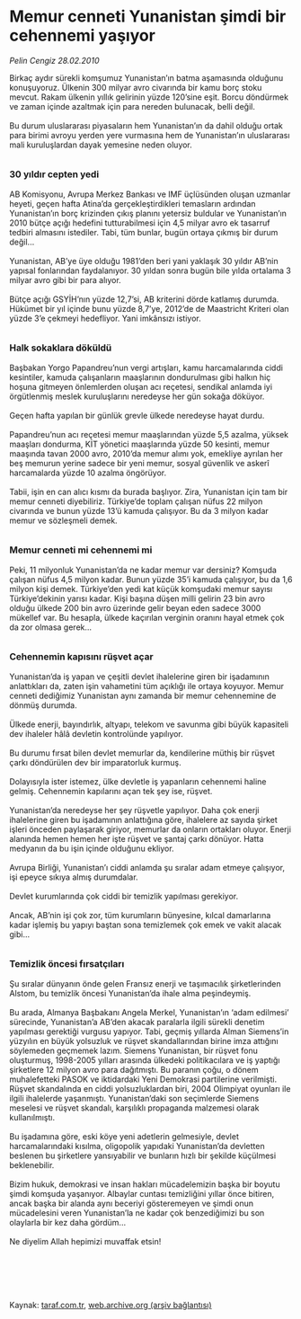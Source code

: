 # Memur cenneti Yunanistan şimdi bir cehennemi yaşıyor

*Pelin Cengiz 28.02.2010*

<div class="taraf_structure_2col_1zq">
<div class="margen_n">



 <p>Birkaç aydır sürekli komşumuz Yunanistan’ın batma aşamasında olduğunu konuşuyoruz. Ülkenin 300 milyar avro civarında bir kamu borç stoku mevcut. Rakam ülkenin yıllık gelirinin yüzde 120’sine eşit. Borcu döndürmek ve zaman içinde azaltmak için para nereden bulunacak, belli değil. <br/><br/>Bu durum uluslararası piyasaların hem Yunanistan’ın da dahil olduğu ortak para birimi avroyu yerden yere vurmasına hem de Yunanistan’ın uluslararası mali kuruluşlardan dayak yemesine neden oluyor.   <b><br/><br/><br/><font size="3">30 yıldır cepten yedi</font></b> <br/><br/>AB Komisyonu, Avrupa Merkez Bankası ve IMF üçlüsünden oluşan uzmanlar heyeti, geçen hafta Atina’da gerçekleştirdikleri temasların ardından Yunanistan’ın borç krizinden çıkış planını yetersiz buldular ve Yunanistan’ın 2010 bütçe açığı hedefini tutturabilmesi için 4,5 milyar avro ek tasarruf tedbiri almasını istediler. Tabi, tüm bunlar, bugün ortaya çıkmış bir durum değil... <br/><br/>Yunanistan, AB’ye üye olduğu 1981’den beri yani yaklaşık 30 yıldır AB’nin yapısal fonlarından faydalanıyor. 30 yıldan sonra bugün bile yılda ortalama 3 milyar avro gibi bir para alıyor. <br/><br/>Bütçe açığı GSYİH’nın yüzde 12,7’si, AB kriterini dörde katlamış durumda. Hükümet bir yıl içinde bunu yüzde 8,7’ye, 2012’de de Maastricht Kriteri olan yüzde 3’e çekmeyi hedefliyor. Yani imkânsızı istiyor.   <b><br/><br/><br/><font size="3">Halk sokaklara döküldü</font></b> <br/><br/>Başbakan Yorgo Papandreu’nun vergi artışları, kamu harcamalarında ciddi kesintiler, kamuda çalışanların maaşlarının dondurulması gibi halkın hiç hoşuna gitmeyen önlemlerden oluşan acı reçetesi, sendikal anlamda iyi örgütlenmiş meslek kuruluşlarını neredeyse her gün sokağa döküyor. <br/><br/>Geçen hafta yapılan bir günlük grevle ülkede neredeyse hayat durdu. <br/><br/>Papandreu’nun acı reçetesi memur maaşlarından yüzde 5,5 azalma, yüksek maaşları dondurma, KİT yönetici maaşlarında yüzde 50 kesinti, memur maaşında tavan 2000 avro, 2010’da memur alımı yok, emekliye ayrılan her beş memurun yerine sadece bir yeni memur, sosyal güvenlik ve askerî harcamalarda yüzde 10 azalma öngörüyor. <br/><br/>Tabii, işin en can alıcı kısmı da burada başlıyor. Zira, Yunanistan için tam bir memur cenneti diyebiliriz. Türkiye’de toplam çalışan nüfus 22 milyon civarında ve bunun yüzde 13’ü kamuda çalışıyor. Bu da 3 milyon kadar memur ve sözleşmeli demek.   <b><br/><br/><br/><font size="3">Memur cenneti mi cehennemi mi</font></b> <br/><br/>Peki, 11 milyonluk Yunanistan’da ne kadar memur var dersiniz? Komşuda çalışan nüfus 4,5 milyon kadar. Bunun yüzde 35’i kamuda çalışıyor, bu da 1,6 milyon kişi demek. Türkiye’den yedi kat küçük komşudaki memur sayısı Türkiye’dekinin yarısı kadar. Kişi başına düşen milli gelirin 23 bin avro olduğu ülkede 200 bin avro üzerinde gelir beyan eden sadece 3000 mükellef var. Bu hesapla, ülkede kaçırılan verginin oranını hayal etmek çok da zor olmasa gerek...   <b><br/><br/><br/><font size="3">Cehennemin kapısını rüşvet açar</font></b> <br/><br/>Yunanistan’da iş yapan ve çeşitli devlet ihalelerine giren bir işadamının anlattıkları da, zaten işin vahametini tüm açıklığı ile ortaya koyuyor. Memur cenneti dediğimiz Yunanistan aynı zamanda bir memur cehennemine de dönmüş durumda. <br/><br/>Ülkede enerji, bayındırlık, altyapı, telekom ve savunma gibi büyük kapasiteli dev ihaleler hâlâ devletin kontrolünde yapılıyor. <br/><br/>Bu durumu fırsat bilen devlet memurlar da, kendilerine müthiş bir rüşvet çarkı döndürülen dev bir imparatorluk kurmuş. <br/><br/>Dolayısıyla ister istemez, ülke devletle iş yapanların cehennemi haline gelmiş. Cehennemin kapılarını açan tek şey ise, rüşvet. <br/><br/>Yunanistan’da neredeyse her şey rüşvetle yapılıyor. Daha çok enerji ihalelerine giren bu işadamının anlattığına göre, ihalelere az sayıda şirket işleri önceden paylaşarak giriyor, memurlar da onların ortakları oluyor. Enerji alanında hemen hemen her işte rüşvet ve şantaj çarkı dönüyor. Hatta medyanın da bu işin içinde olduğunu ekliyor. <br/><br/>Avrupa Birliği, Yunanistan’ı ciddi anlamda şu sıralar adam etmeye çalışıyor, işi epeyce sıkıya almış durumdalar. <br/><br/>Devlet kurumlarında çok ciddi bir temizlik yapılması gerekiyor. <br/><br/>Ancak, AB’nin işi çok zor, tüm kurumların bünyesine, kılcal damarlarına kadar işlemiş bu yapıyı baştan sona temizlemek çok emek ve vakit alacak gibi...   <b><br/><br/><br/><font size="3">Temizlik öncesi fırsatçıları</font></b> <br/><br/>Şu sıralar dünyanın önde gelen Fransız enerji ve taşımacılık şirketlerinden Alstom, bu temizlik öncesi Yunanistan’da ihale alma peşindeymiş. <br/><br/>Bu arada, Almanya Başbakanı Angela Merkel, Yunanistan’ın ‘adam edilmesi’ sürecinde, Yunanistan’a AB’den akacak paralarla ilgili sürekli denetim yapılması gerektiği vurgusu yapıyor. Tabi, geçmiş yıllarda Alman Siemens’in yüzyılın en büyük yolsuzluk ve rüşvet skandallarından birine imza attığını söylemeden geçmemek lazım. Siemens Yunanistan, bir rüşvet fonu oluşturmuş, 1998-2005 yılları arasında ülkedeki politikacılara ve iş yaptığı şirketlere 12 milyon avro para dağıtmıştı. Bu paranın çoğu, o dönem muhalefetteki PASOK ve iktidardaki Yeni Demokrasi partilerine verilmişti. Rüşvet skandalında en ciddi yolsuzluklardan biri, 2004 Olimpiyat oyunları ile ilgili ihalelerde yaşanmıştı. Yunanistan’daki son seçimlerde Siemens meselesi ve rüşvet skandalı, karşılıklı propaganda malzemesi olarak kullanılmıştı. <br/><br/>Bu işadamına göre, eski köye yeni adetlerin gelmesiyle, devlet harcamalarındaki kısılma, oligopolik yapıdaki Yunanistan’da devletten beslenen bu şirketlere yansıyabilir ve bunların hızlı bir şekilde küçülmesi beklenebilir. <br/><br/>Bizim hukuk, demokrasi ve insan hakları mücadelemizin başka bir boyutu şimdi komşuda yaşanıyor. Albaylar cuntası temizliğini yıllar önce bitiren, ancak başka bir alanda aynı beceriyi gösteremeyen ve şimdi onun mücadelesini veren Yunanistan’la ne kadar çok benzediğimizi bu son olaylarla bir kez daha gördüm... <br/><br/>Ne diyelim Allah hepimizi muvaffak etsin!</p>
<br/>
<br/>
<br/>



<br/>


<div id="taraf_not">
</div>

</div>


</div>

Kaynak: [taraf.com.tr](http://taraf.com.tr:80/makale/10276.htm), [web.archive.org (arşiv bağlantısı)](http://web.archive.org/web/20100304001032/http://taraf.com.tr:80/makale/10276.htm)
